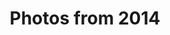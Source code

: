 ---
layout: photo_set
title: Photos from 2014
permalink: /photography/2014/

photos:
    set: 2014
    size: 23 
---